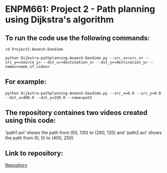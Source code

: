 # ENPM661: Project 2 - Path planning using Dijkstra's algorithm

## To run the code use the following commands:
`cd Project2-Aneesh-Dandime`

`python Dijkstra-pathplanning-Aneesh-Dandime.py --src_x=<src_x> --src_y=<source_y> --dst_x=<destination_x> --dst_y=<destination_y> --name=<name_of_video>`

## For example:
`python Dijkstra-pathplanning-Aneesh-Dandime.py --src_x=0.0 --src_y=0.0 --dst_x=400.0 --dst_y=250.0 --name=path`

## The repository containes two videos created using this code:
'path1.avi' shows the path from (50, 130) to (280, 120) and 'path2.avi' shows the path from (0, 0) to (400, 250)

## Link to repository:
[Repository](https://github.com/aneesh-dandime/enpm661/tree/master/Project2-Aneesh-Dandime)
